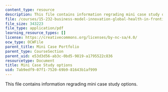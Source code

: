 ```yaml
---
content_type: resource
description: This file contains information regrading mini case study options.
file: /courses/15-232-business-model-innovation-global-health-in-frontier-markets-fall-2013/7ab9edf907f1752069b981643b1af999_MIT15_232F13_OptMinCaseStu.pdf
file_size: 343223
file_type: application/pdf
learning_resource_types: []
license: https://creativecommons.org/licenses/by-nc-sa/4.0/
ocw_type: OCWFile
parent_title: Mini Case Portfolio
parent_type: CourseSection
parent_uid: e53d3d56-ab3c-0bd5-9819-a1795522c836
resourcetype: Document
title: Mini Case Study options
uid: 7ab9edf9-07f1-7520-69b9-81643b1af999
---
```

This file contains information regrading mini case study options.